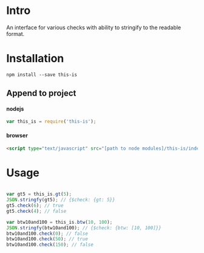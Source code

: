 # Intro
An interface for various checks with ability to stringify to the readable format.

# Installation
`npm install --save this-is`

## Append to project
#### nodejs
```javascript
var this_is = require('this-is');
```

#### browser
```html
<script type="text/javascript" src="[path to node modules]/this-is/index.js"></script>
```

# Usage
```javascript

var gt5 = this_is.gt(5);
JSON.stringfy(gt5); // {$check: {gt: 5}}
gt5.check(6); // true
gt5.check(4); // false

var btw10and100 = this_is.btw(10, 100);
JSON.stringfy(btw10and100); // {$check: {btw: [10, 100]}}
btw10and100.check(0); // false
btw10and100.check(50); // true
btw10and100.check(150); // false
```
